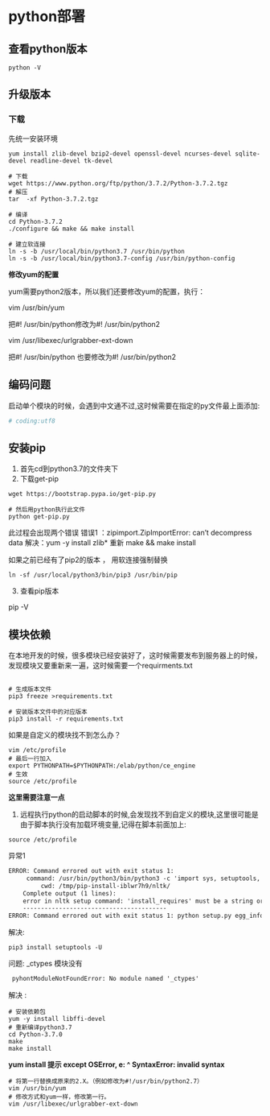 # python部署

## 查看python版本

```shell
python -V
```

## 升级版本

### 下载

先统一安装环境

```shell
yum install zlib-devel bzip2-devel openssl-devel ncurses-devel sqlite-devel readline-devel tk-devel 
```



```shell
# 下载
wget https://www.python.org/ftp/python/3.7.2/Python-3.7.2.tgz
# 解压
tar  -xf Python-3.7.2.tgz

# 编译
cd Python-3.7.2
./configure && make && make install

# 建立软连接
ln -s -b /usr/local/bin/python3.7 /usr/bin/python
ln -s -b /usr/local/bin/python3.7-config /usr/bin/python-config
```

**修改yum的配置**

yum需要python2版本，所以我们还要修改yum的配置，执行：

vim /usr/bin/yum

把#! /usr/bin/python修改为#! /usr/bin/python2



vim /usr/libexec/urlgrabber-ext-down

把#! /usr/bin/python 也要修改为#! /usr/bin/python2



## 编码问题

启动单个模块的时候，会遇到中文通不过,这时候需要在指定的py文件最上面添加:

```python
# coding:utf8
```



## 安装pip

1. 首先cd到python3.7的文件夹下
2. 下载get-pip 

```shell
wget https://bootstrap.pypa.io/get-pip.py

# 然后用python执行此文件
python get-pip.py
```

此过程会出现两个错误
错误1 ：zipimport.ZipImportError: can’t decompress data
解决：yum -y install zlib*
重新 make && make install



如果之前已经有了pip2的版本 ， 用软连接强制替换

```shell
ln -sf /usr/local/python3/bin/pip3 /usr/bin/pip
```



3. 查看pip版本

pip -V



## 模块依赖

在本地开发的时候，很多模块已经安装好了，这时候需要发布到服务器上的时候，发现模块又要重新来一遍，这时候需要一个requirments.txt

```shell

# 生成版本文件
pip3 freeze >requirements.txt

# 安装版本文件中的对应版本
pip3 install -r requirements.txt 
```

如果是自定义的模块找不到怎么办？

```shell
vim /etc/profile
# 最后一行加入
export PYTHONPATH=$PYTHONPATH:/elab/python/ce_engine
# 生效
source /etc/profile
```

**这里需要注意一点**

1. 远程执行python的启动脚本的时候,会发现找不到自定义的模块,这里很可能是由于脚本执行没有加载环境变量,记得在脚本前面加上:

```shell
source /etc/profile
```



异常1

```tex
ERROR: Command errored out with exit status 1:
     command: /usr/bin/python3/bin/python3 -c 'import sys, setuptools, tokenize; sys.argv[0] = '"'"'/tmp/pip-install-iblwr7h9/nltk/setup.py'"'"'; __file__='"'"'/tmp/pip-install-iblwr7h9/nltk/setup.py'"'"';f=getattr(tokenize, '"'"'open'"'"', open)(__file__);code=f.read().replace('"'"'\r\n'"'"', '"'"'\n'"'"');f.close();exec(compile(code, __file__, '"'"'exec'"'"'))' egg_info --egg-base pip-egg-info
         cwd: /tmp/pip-install-iblwr7h9/nltk/
    Complete output (1 lines):
    error in nltk setup command: 'install_requires' must be a string or list of strings containing valid project/version requirement specifiers; Expected version spec in singledispatch; python_version < "3.4" at ; python_version < "3.4"
    ----------------------------------------
ERROR: Command errored out with exit status 1: python setup.py egg_info Check the logs for full command output.
```

解决: 

```shell
pip3 install setuptools -U
```

问题: _ctypes 模块没有

```tex
 pyhontModuleNotFoundError: No module named '_ctypes'
```

解决 : 

```shell
# 安装依赖包
yum -y install libffi-devel
# 重新编译python3.7
cd Python-3.7.0
make
make install
```

 

**yum install 提示 except OSError, e: ^ SyntaxError: invalid syntax**

```shell
# 将第一行替换成原来的2.X。（例如修改为#!/usr/bin/python2.7）
vim /usr/bin/yum 
# 修改方式和yum一样，修改第一行。
vim /usr/libexec/urlgrabber-ext-down

```

